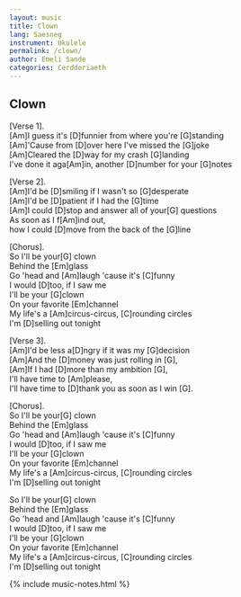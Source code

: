 ```yaml
---
layout: music
title: Clown
lang: Saesneg
instrument: Ukulele
permalink: /clown/
author: Emeli Sande
categories: Cerddoriaeth
---
```

## Clown

[Verse 1].  
[Am]I guess it's [D]funnier from where you're [G]standing  
[Am]'Cause from [D]over here I've missed the [G]joke  
[Am]Cleared the [D]way for my crash [G]landing  
I've done it aga[Am]in, another [D]number for your [G]notes 
  
[Verse 2].  
[Am]I'd be [D]smiling if I wasn't so [G]desperate  
[Am]I'd be [D]patient if I had the [G]time  
[Am]I could [D]stop and answer all of your[G] questions  
As soon as I f[Am]ind out,  
how I could [D]move from the back of the [G]line  
  
[Chorus].  
So I'll be your[G] clown  
Behind the [Em]glass  
Go 'head and [Am]laugh 'cause it's [C]funny  
I would [D]too, if I saw me  
I'll be your [G]clown  
On your favorite [Em]channel  
My life's a [Am]circus-circus, [C]rounding circles  
I'm [D]selling out tonight  

[Verse 3].  
[Am]I'd be less a[D]ngry if it was my [G]decision  
[Am]And the [D]money was just rolling in [G],  
[Am]If I had [D]more than my ambition [G],  
I'll have time to [Am]please,  
I'll have time to [D]thank you as soon as I win [G].

[Chorus].  
So I'll be your[G] clown  
Behind the [Em]glass  
Go 'head and [Am]laugh 'cause it's [C]funny  
I would [D]too, if I saw me  
I'll be your [G]clown  
On your favorite [Em]channel  
My life's a [Am]circus-circus, [C]rounding circles  
I'm [D]selling out tonight  

So I'll be your[G] clown  
Behind the [Em]glass  
Go 'head and [Am]laugh 'cause it's [C]funny  
I would [D]too, if I saw me  
I'll be your [G]clown  
On your favorite [Em]channel  
My life's a [Am]circus-circus, [C]rounding circles  
I'm [D]selling out tonight  

{% include music-notes.html %}